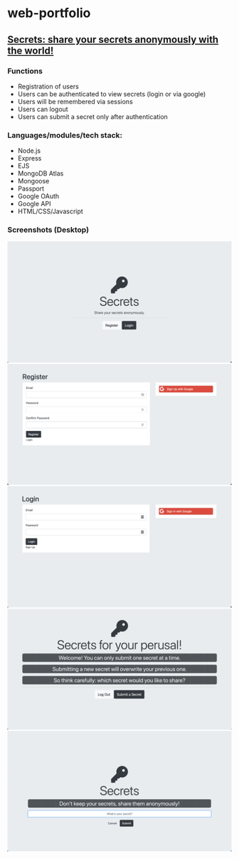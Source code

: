 # web-portfolio


## [Secrets: share your secrets anonymously with the world!](https://3000-k712-secretsejs-cxd5tucwj6c.ws-eu46.gitpod.io)

### Functions
- Registration of users
- Users can be authenticated to view secrets (login or via google)
- Users will be remembered via sessions
- Users can logout 
- Users can submit a secret only after authentication

### Languages/modules/tech stack:
- Node.js
- Express
- EJS
- MongoDB Atlas
- Mongoose
- Passport
- Google OAuth
- Google API
- HTML/CSS/Javascript

### Screenshots (Desktop)
![Home](https://github.com/K-712/web-portfolio/blob/main/Secrets/secrets_home_page.png?raw=true)
![Sign up](https://github.com/K-712/web-portfolio/blob/main/Secrets/Secrets_signup.png?raw=true)
![Login](https://github.com/K-712/web-portfolio/blob/main/Secrets/secrets_login.png?raw=true)
![Secrets page](https://github.com/K-712/web-portfolio/blob/main/Secrets/secrets_secrets_page.png?raw=true)
![Submit a secret](https://github.com/K-712/web-portfolio/blob/main/Secrets/secrets_submit_secret.png?raw=true)

